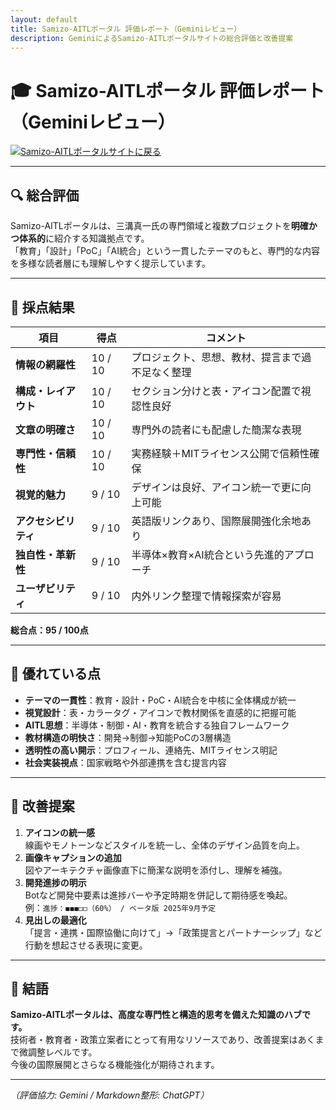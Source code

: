 ```yaml
---
layout: default 
title: Samizo-AITLポータル 評価レポート（Geminiレビュー）
description: GeminiによるSamizo-AITLポータルサイトの総合評価と改善提案
---
```


# 🎓 Samizo-AITLポータル 評価レポート（Geminiレビュー）
[![Samizo-AITLポータルサイトに戻る](https://img.shields.io/badge/Samizo--AITL%20ポータルサイトに戻る-brightgreen)](https://samizo-aitl.github.io/) 

---

## 🔍 総合評価
Samizo-AITLポータルは、三溝真一氏の専門領域と複数プロジェクトを**明確かつ体系的**に紹介する知識拠点です。  
「教育」「設計」「PoC」「AI統合」という一貫したテーマのもと、専門的な内容を多様な読者層にも理解しやすく提示しています。

---

## 📝 採点結果

| 項目 | 得点 | コメント |
|------|------|----------|
| **情報の網羅性** | 10 / 10 | プロジェクト、思想、教材、提言まで過不足なく整理 |
| **構成・レイアウト** | 10 / 10 | セクション分けと表・アイコン配置で視認性良好 |
| **文章の明確さ** | 10 / 10 | 専門外の読者にも配慮した簡潔な表現 |
| **専門性・信頼性** | 10 / 10 | 実務経験＋MITライセンス公開で信頼性確保 |
| **視覚的魅力** | 9 / 10  | デザインは良好、アイコン統一で更に向上可能 |
| **アクセシビリティ** | 9 / 10  | 英語版リンクあり、国際展開強化余地あり |
| **独自性・革新性** | 9 / 10  | 半導体×教育×AI統合という先進的アプローチ |
| **ユーザビリティ** | 9 / 10  | 内外リンク整理で情報探索が容易 |

**総合点：95 / 100点**

---

## 🌟 優れている点
- **テーマの一貫性**：教育・設計・PoC・AI統合を中核に全体構成が統一  
- **視覚設計**：表・カラータグ・アイコンで教材関係を直感的に把握可能  
- **AITL思想**：半導体・制御・AI・教育を統合する独自フレームワーク  
- **教材構造の明快さ**：開発→制御→知能PoCの3層構造  
- **透明性の高い開示**：プロフィール、連絡先、MITライセンス明記  
- **社会実装視点**：国家戦略や外部連携を含む提言内容

---

## 🔧 改善提案
1. **アイコンの統一感**  
   線画やモノトーンなどスタイルを統一し、全体のデザイン品質を向上。
2. **画像キャプションの追加**  
   図やアーキテクチャ画像直下に簡潔な説明を添付し、理解を補強。
3. **開発進捗の明示**  
   Botなど開発中要素は進捗バーや予定時期を併記して期待感を喚起。  
   例：`進捗：◼︎◼︎◼︎◻︎◻︎（60%） / ベータ版 2025年9月予定`
4. **見出しの最適化**  
   「提言・連携・国際協働に向けて」→「政策提言とパートナーシップ」など行動を想起させる表現に変更。

---

## 📘 結語
**Samizo-AITLポータルは、高度な専門性と構造的思考を備えた知識のハブです。**  
技術者・教育者・政策立案者にとって有用なリソースであり、改善提案はあくまで微調整レベルです。  
今後の国際展開とさらなる機能強化が期待されます。

---

*（評価協力: Gemini / Markdown整形: ChatGPT）*
